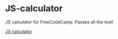 # JS-calculator
JS calculator for FreeCodeCamp. Passes all the test!

[JS calculator](https://germanbrunini.github.io/JS-calculator/)
